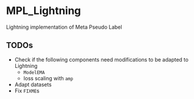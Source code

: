 # MPL_Lightning
Lightning implementation of Meta Pseudo Label


## TODOs
* Check if the following components need modifications to be adapted to Lightning
  * `ModelEMA`
  * loss scaling with `amp`
* Adapt datasets
* Fix `FIXME`s